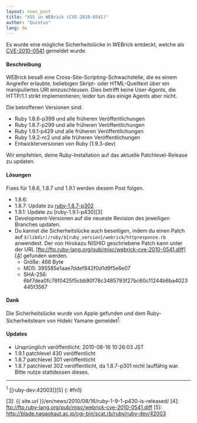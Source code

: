 ```yaml
---
layout: news_post
title: "XSS in WEBrick (CVE-2010-0541)"
author: "Quintus"
lang: de
---
```


Es wurde eine mögliche Sicherheitslücke in WEBrick entdeckt, welche als
[CVE-2010-0541][1] gemeldet wurde.

#### Beschreibung

WEBrick besaß eine Cross-Site-Scripting-Schwachstelle, die es einem
Angreifer erlaubte, beliebigen Skript- oder HTML-Quelltext über ein
manipuliertes URI einzuschleusen. Dies betrifft keine User-Agents, die
HTTP/1.1 strikt implementieren; leider tun das einige Agents aber nicht.

Die betroffenen Versionen sind:

* Ruby 1.8.6-p399 und alle früheren Veröffentlichungen
* Ruby 1.8.7-p299 und alle früheren Veröffentlichungen
* Ruby 1.9.1-p429 und alle früheren Veröffentlichungen
* Ruby 1.9.2-rc2 und alle früheren Veröffentlichungen
* Entwicklerversionen von Ruby (1.9.3-dev)

Wir empfehlen, deine Ruby-Installation auf das aktuelle
Patchlevel-Release zu updaten.

#### Lösungen

Fixes für 1.8.6, 1.8.7 und 1.9.1 werden diesem Post folgen.

* 1\.8.6:
* 1\.8.7: Update zu [ruby-1.8.7-p302][2]
* 1\.9.1: Update zu [ruby-1.9.1-p430][3]
* Development-Versionen auf die neueste Revision des jeweiligen Branches
  updaten.
* Du kannst die Sicherheitslücke auch beseitigen, indem du einen Patch
  auf `$(libdir)/ruby/${ruby_version}/webrick/httpresponse.rb`
  anwendest. Der von Hirokazu NISHIO geschriebene Patch kann unter der
  URL [ftp://ftp.ruby-lang.org/pub/misc/webrick-cve-2010-0541.diff][4]
  gefunden werden.
  * Größe: 466 Byte
  * MD5: 395585e1aae7ddef842f0d1d9f5e6e07
  * SHA-256:
    6bf7dea0fc78f0425f5cbb90f78c3485793f27bc60c11244b6ba4023445f3567

#### Dank

Die Sicherheitslücke wurde von Apple gefunden und dem
Ruby-Sicherheitsteam von Hideki Yamane gemeldet<sup>[1](#fn1)</sup>.

#### Updates

* Ursprünglich veröffentlicht: 2010-08-16 10:26:03 JST
* 1\.9.1 patchlevel 430 veröffentlicht
* 1\.8.7 patchlevel 301 veröffentlicht
* 1\.8.7 patchlevel 302 veröffentlicht, da 1.8.7-p301 nicht lauffähig
  war. Bitte nutze stattdessen dieses.

* * *

<sup>1</sup> [\[ruby-dev:42003\]][5]
{: #fn1}



[1]: http://cve.mitre.org/cgi-bin/cvename.cgi?name=CVE-2010-0541
[2]: http://blade.nagaokaut.ac.jp/cgi-bin/scat.rb/ruby/ruby-talk/367769
[3]: {{ site.url }}/en/news/2010/08/16/ruby-1-9-1-p430-is-released/
[4]: ftp://ftp.ruby-lang.org/pub/misc/webrick-cve-2010-0541.diff
[5]: http://blade.nagaokaut.ac.jp/cgi-bin/scat.rb/ruby/ruby-dev/42003
